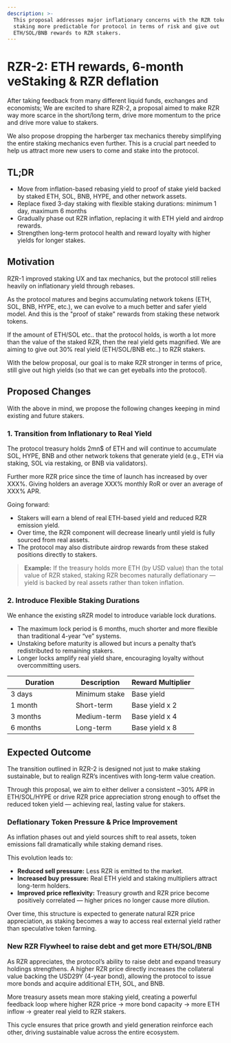 ```yaml
---
description: >-
  This proposal addresses major inflationary concerns with the RZR token, making
  staking more predictable for protocol in terms of risk and give out
  ETH/SOL/BNB rewards to RZR stakers.
---
```


# RZR-2: ETH rewards, 6-month veStaking & RZR deflation

After taking feedback from many different liquid funds, exchanges and economists; We are excited to share RZR-2, a proposal aimed to make RZR way more scarce in the short/long term, drive more momentum to the price and drive more value to stakers.

We also propose dropping the harberger tax mechanics thereby simplifying the entire staking mechanics even further. This is a crucial part needed to help us attract more new users to come and stake into the protocol.&#x20;

## TL;DR

* Move from inflation-based rebasing yield to proof of stake yield backed by staked ETH, SOL, BNB, HYPE, and other network assets.
* Replace fixed 3-day staking with flexible staking durations: minimum 1 day, maximum 6 months
* Gradually phase out RZR inflation, replacing it with ETH yield and airdrop rewards.
* Strengthen long-term protocol health and reward loyalty with higher yields for longer stakes.

## Motivation

RZR-1 improved staking UX and tax mechanics, but the protocol still relies heavily on inflationary yield through rebases.&#x20;

As the protocol matures and begins accumulating network tokens (ETH, SOL, BNB, HYPE, etc.), we can evolve to a much better and safer yield model. And this is the "proof of stake" rewards from staking these network tokens.&#x20;

If the amount of ETH/SOL etc.. that the protocol holds, is worth a lot more than the value of the staked RZR, then the real yield gets magnified. We are aiming to give out 30% real yield (ETH/SOL/BNB etc..) to RZR stakers.&#x20;

With the below proposal, our goal is to make RZR stronger in terms of price, still give out high yields (so that we can  get eyeballs into the protocol).

## Proposed Changes

With the above in mind, we propose the following changes keeping in mind existing and future stakers.

### 1. Transition from Inflationary to Real Yield

The protocol treasury holds 2mn$ of ETH and will continue to accumulate SOL, HYPE, BNB and other network tokens that generate yield (e.g., ETH via staking, SOL via restaking, or BNB via validators).

Further more RZR price since the time of launch has increased by over XXX%. Giving holders an average XXX% monthly RoR or over an average of XXX% APR.

Going forward:

* Stakers will earn a blend of real ETH-based yield and reduced RZR emission yield.
* Over time, the RZR component will decrease linearly until yield is fully sourced from real assets.
* The protocol may also distribute airdrop rewards from these staked positions directly to stakers.

> **Example:** If the treasury holds more ETH (by USD value) than the total value of RZR staked, staking RZR becomes naturally deflationary — yield is backed by real assets rather than token inflation.

### 2. Introduce Flexible Staking Durations

We enhance the existing sRZR model to introduce variable lock durations.&#x20;

* The maximum lock period is 6 months, much shorter and more flexible than traditional 4-year “ve” systems.
* Unstaking before maturity is allowed but incurs a penalty that’s redistributed to remaining stakers.
* Longer locks amplify real yield share, encouraging loyalty without overcommitting users.

<table><thead><tr><th width="135.4921875">Duration</th><th>Description</th><th>Reward Multiplier</th></tr></thead><tbody><tr><td>3 days</td><td>Minimum stake</td><td>Base yield</td></tr><tr><td>1 month</td><td>Short-term</td><td>Base yield x 2</td></tr><tr><td>3 months</td><td>Medium-term</td><td>Base yield x 4</td></tr><tr><td>6 months</td><td>Long-term</td><td>Base yield x 8</td></tr></tbody></table>

## Expected Outcome

The transition outlined in RZR-2 is designed not just to make staking sustainable, but to realign RZR’s incentives with long-term value creation.

Through this proposal, we aim to either deliver a consistent \~30% APR in ETH/SOL/HYPE or drive RZR price appreciation strong enough to offset the reduced token yield — achieving real, lasting value for stakers.

### Deflationary Token Pressure & Price Improvement

As inflation phases out and yield sources shift to real assets, token emissions fall dramatically while staking demand rises.

This evolution leads to:

* **Reduced sell pressure:** Less RZR is emitted to the market.
* **Increased buy pressure:** Real ETH yield and staking multipliers attract long-term holders.
* **Improved price reflexivity:** Treasury growth and RZR price become positively correlated — higher prices no longer cause more dilution.

Over time, this structure is expected to generate natural RZR price appreciation, as staking becomes a way to access real external yield rather than speculative token farming.

### New RZR Flywheel to raise debt and get more ETH/SOL/BNB

As RZR appreciates, the protocol’s ability to raise debt and expand treasury holdings strengthens. A higher RZR price directly increases the collateral value backing the USD29Y (4-year bond), allowing the protocol to issue more bonds and acquire additional ETH, SOL, and BNB.&#x20;

More treasury assets mean more staking yield, creating a powerful feedback loop where higher RZR price → more bond capacity → more ETH inflow → greater real yield to RZR stakers.&#x20;

This cycle ensures that price growth and yield generation reinforce each other, driving sustainable value across the entire ecosystem.
